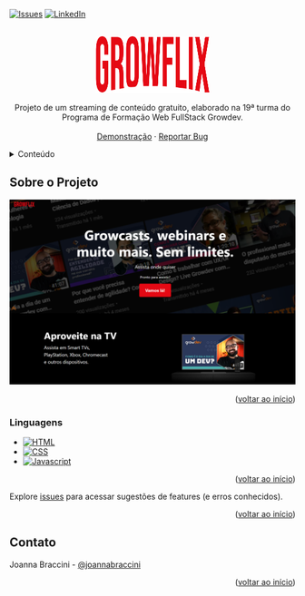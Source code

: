 <a name="readme-top"></a>
  
[![Issues][issues-shield]][issues-url]
[![LinkedIn][linkedin-shield]][linkedin-url]


<!-- PROJECT LOGO -->
<br />
<div align="center">
  <a href="https://github.com/JoannaBraccini/Growflix">
    <img src="./assets/logo-growflix.svg" alt="Logo" width="200" height="100">
  </a>

  <p align="center">
    Projeto de um streaming de conteúdo gratuito, elaborado na 19ª turma do Programa de Formação Web FullStack Growdev.
    <br />
    <br />
    <a href="https://growflix-tawny.vercel.app/">Demonstração</a>
    ·
    <a href="https://github.com/JoannaBraccini/Growflix/issues/new?labels=bug&template=bug-report---.md">Reportar Bug</a>
  </p>
</div>



<!-- TABLE OF CONTENTS -->
<details>
  <summary>Conteúdo</summary>
  <ol>
    <li>
      <a href="#sobre-o-projeto">Sobre o Projeto</a>
      <ul>
        <li><a href="#linguagens">Linguagens</a></li>
      </ul>
    </li>
    <li><a href="#contato">Contato</a></li>
  </ol>
</details>



<!-- ABOUT THE PROJECT -->
## Sobre o Projeto

![Growflix Screen Shot][product-screenshot1]

<p align="right">(<a href="#readme-top">voltar ao início</a>)</p>



### Linguagens

* [![HTML][html]][HTML-url]
* [![CSS][css]][CSS-url]
* [![Javascript][Javascript]][Javascript-url]

<p align="right">(<a href="#readme-top">voltar ao início</a>)</p>


Explore [issues](https://github.com/JoannaBraccini/Growflix/issues) para acessar sugestões de features (e erros conhecidos).

<p align="right">(<a href="md#readme-top">voltar ao início</a>)</p>



<!-- CONTACT -->
## Contato

Joanna Braccini - [@joannabraccini]([https://linkedin.com/linkedin_handle](https://www.linkedin.com/in/joannabraccini/))


<p align="right">(<a href="#readme-top">voltar ao início</a>)</p>


[issues-shield]: https://img.shields.io/badge/-issues-black.svg?style=for-the-badge&logo=github&colorB=555
[issues-url]: https://github.com/JoannaBraccini/Growflix/issues
[linkedin-shield]: https://img.shields.io/badge/-LinkedIn-black.svg?style=for-the-badge&logo=linkedin&colorB=555
[linkedin-url]: https://linkedin.com/in/joannabraccini
[product-screenshot1]: ./assets/portrait.png
[HTML]: https://img.shields.io/badge/HTML-E34F26
[HTML-url]: https://developer.mozilla.org/pt-BR/docs/learn/getting_started_with_the_web/html_basics
[CSS]: https://img.shields.io/badge/CSS-1572B6
[CSS-url]: https://developer.mozilla.org/pt-BR/docs/Web/CSS
[Javascript]: https://img.shields.io/badge/Javascript-F7DF1E
[Javascript-url]: https://developer.mozilla.org/pt-BR/docs/Web/JavaScript
